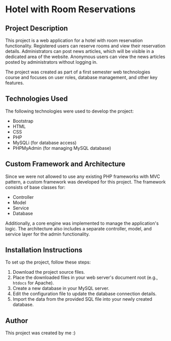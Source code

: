 # Hotel with Room Reservations

## Project Description

This project is a web application for a hotel with room reservation functionality. Registered users can reserve rooms and view their reservation details. Administrators can post news articles, which will be visible in a dedicated area of the website. Anonymous users can view the news articles posted by administrators without logging in.

The project was created as part of a first semester web technologies course and focuses on user roles, database management, and other key features.

## Technologies Used

The following technologies were used to develop the project:

- Bootstrap
- HTML
- CSS
- PHP
- MySQLi (for database access)
- PHPMyAdmin (for managing MySQL database)

## Custom Framework and Architecture

Since we were not allowed to use any existing PHP frameworks with MVC pattern, a custom framework was developed for this project. The framework consists of base classes for:

- Controller
- Model
- Service
- Database

Additionally, a core engine was implemented to manage the application's logic. The architecture also includes a separate controller, model, and service layer for the admin functionality.

## Installation Instructions

To set up the project, follow these steps:

1. Download the project source files.
2. Place the downloaded files in your web server's document root (e.g., `htdocs` for Apache).
3. Create a new database in your MySQL server.
4. Edit the configuration file to update the database connection details.
5. Import the data from the provided SQL file into your newly created database.

## Author

This project was created by me :)
